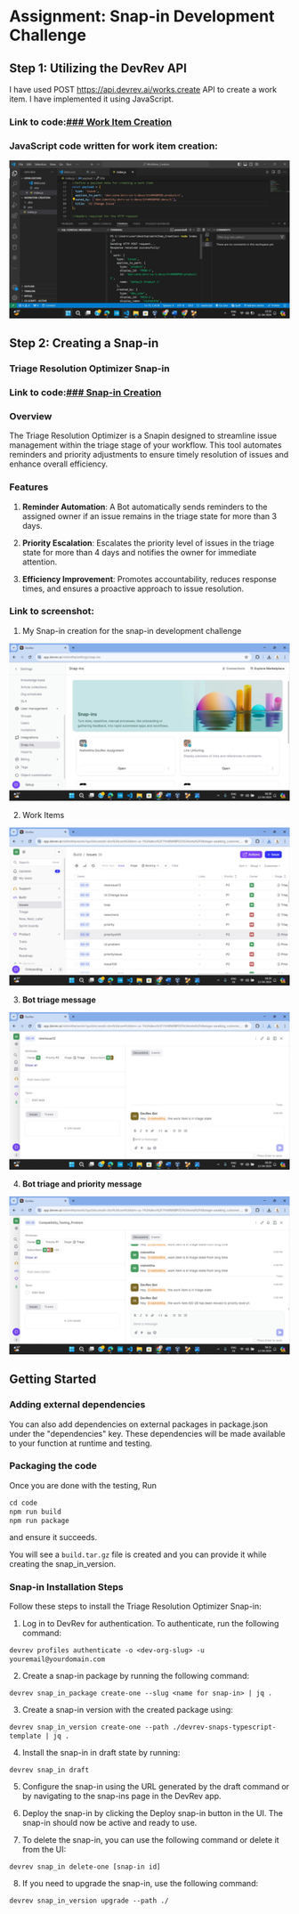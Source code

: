 # Assignment: Snap-in Development Challenge 

## Step 1: Utilizing the DevRev API
I have used POST https://api.devrev.ai/works.create API to create a work item. I have implemented it using JavaScript.

### Link to code:[### Work Item Creation](https://github.com/Nishmithabhandary/DevRev__Assignment/blob/master/step1-workitem.js)


### JavaScript code written for work item creation:
![Alt text](/screenshots/WorkItem_Creation.jpeg/?raw=true "Optional Title")


## Step 2: Creating a Snap-in
### Triage Resolution Optimizer Snap-in

### Link to code:[### Snap-in Creation](https://github.com/Nishmithabhandary/DevRev__Assignment/tree/master/code)

### Overview
The Triage Resolution Optimizer is a Snapin designed to streamline issue management within the triage stage of your workflow. This tool automates reminders and priority adjustments to ensure timely resolution of issues and enhance overall efficiency.

### Features
1. **Reminder Automation**: A Bot automatically sends reminders to the assigned owner if an issue remains in the triage state for more than 3 days.

2. **Priority Escalation**: Escalates the priority level of issues in the triage state for more than 4 days and notifies the owner for immediate attention.

3. **Efficiency Improvement**: Promotes accountability, reduces response times, and ensures a proactive approach to issue resolution.

### Link to screenshot:

1. My Snap-in creation for the snap-in development challenge

![Alt text](/screenshots/My_snap-in.jpeg?raw=true "Optional Title")


2. Work Items

![Alt text](/screenshots/WorkItems_Issues.jpeg?raw=true "Optional Title")


3. **Bot triage message**

![Alt text](/screenshots/Bot_triage_message.jpeg?raw=true "Optional Title")


4. **Bot triage and priority message**

![Alt text](/screenshots/Bot_triage_and_priority_message.jpeg?raw=true "Optional Title")


## Getting Started 

### Adding external dependencies
You can also add dependencies on external packages in package.json under the "dependencies" key. These dependencies will be made available to your function at runtime and testing.

### Packaging the code
Once you are done with the testing,
Run
```
cd code
npm run build
npm run package
```
and ensure it succeeds.

You will see a `build.tar.gz` file is created and you can provide it while creating the snap_in_version.

### Snap-in Installation Steps
Follow these steps to install the Triage Resolution Optimizer Snap-in:

1. Log in to DevRev for authentication. To authenticate, run the following command:

```
devrev profiles authenticate -o <dev-org-slug> -u youremail@yourdomain.com
```

2. Create a snap-in package by running the following command:

```
devrev snap_in_package create-one --slug <name for snap-in> | jq .
```

3. Create a snap-in version with the created package using:

```
devrev snap_in_version create-one --path ./devrev-snaps-typescript-template | jq .
```

4. Install the snap-in in draft state by running:

```
devrev snap_in draft
```
5. Configure the snap-in using the URL generated by the draft command or by navigating to the snap-ins page in the DevRev app.

6. Deploy the snap-in by clicking the Deploy snap-in button in the UI. The snap-in should now be active and ready to use.

7. To delete the snap-in, you can use the following command or delete it from the UI:

```
devrev snap_in delete-one [snap-in id]
```

8. If you need to upgrade the snap-in, use the following command:

```
devrev snap_in_version upgrade --path ./
```


